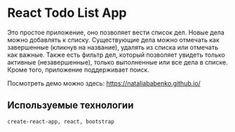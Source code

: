 # React Todo List App

Это простое приложение, оно позволяет вести список дел.
Новые дела можно добавлять к списку.
Существующие дела можно отмечать как завершенные (кликнув на название), удалять из списка или отмечать как важные.
Также есть фильтр дел, который позволяет увидеть только активные (незавершенные), только выполненные или все дела в списке.
Кроме того, приложение поддерживает поиск.

Посмотреть демо можно здесь: https://nataliababenko.github.io/

## Используемые технологии

```bash
create-react-app, react, bootstrap
```

